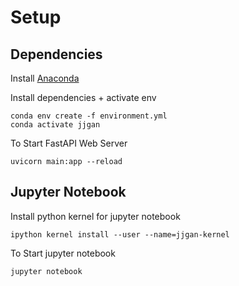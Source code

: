 # Setup

## Dependencies
Install [Anaconda](https://www.anaconda.com/download)

Install dependencies + activate env
```
conda env create -f environment.yml
conda activate jjgan
```

To Start FastAPI Web Server
```
uvicorn main:app --reload
```
## Jupyter Notebook
Install python kernel for jupyter notebook
```
ipython kernel install --user --name=jjgan-kernel 
```

To Start jupyter notebook
```
jupyter notebook
```


